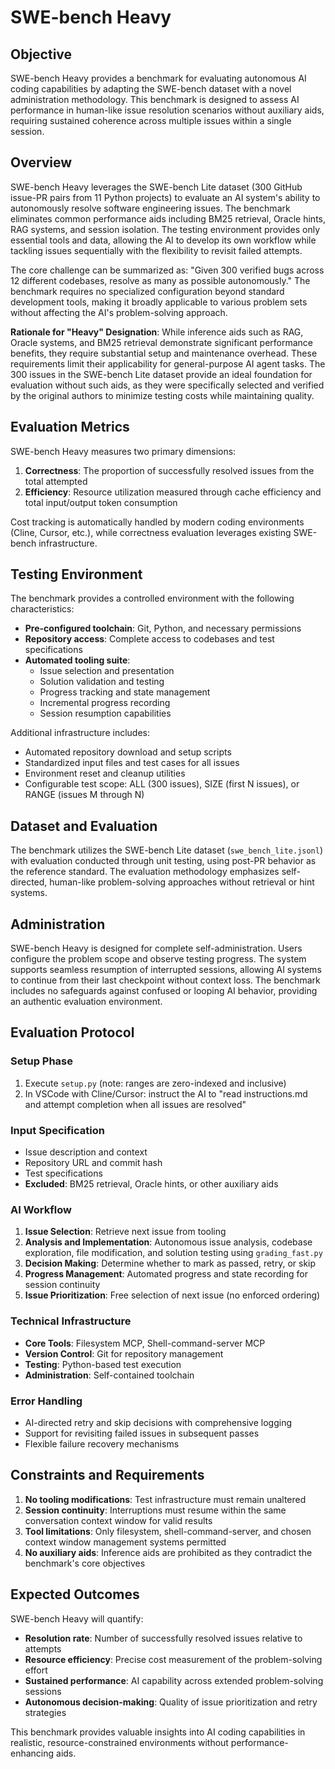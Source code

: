 # SWE-bench Heavy

## Objective

SWE-bench Heavy provides a benchmark for evaluating autonomous AI coding capabilities by adapting the SWE-bench dataset with a novel administration methodology. This benchmark is designed to assess AI performance in human-like issue resolution scenarios without auxiliary aids, requiring sustained coherence across multiple issues within a single session.

## Overview

SWE-bench Heavy leverages the SWE-bench Lite dataset (300 GitHub issue-PR pairs from 11 Python projects) to evaluate an AI system's ability to autonomously resolve software engineering issues. The benchmark eliminates common performance aids including BM25 retrieval, Oracle hints, RAG systems, and session isolation. The testing environment provides only essential tools and data, allowing the AI to develop its own workflow while tackling issues sequentially with the flexibility to revisit failed attempts.

The core challenge can be summarized as: "Given 300 verified bugs across 12 different codebases, resolve as many as possible autonomously." The benchmark requires no specialized configuration beyond standard development tools, making it broadly applicable to various problem sets without affecting the AI's problem-solving approach.

**Rationale for "Heavy" Designation**: While inference aids such as RAG, Oracle systems, and BM25 retrieval demonstrate significant performance benefits, they require substantial setup and maintenance overhead. These requirements limit their applicability for general-purpose AI agent tasks. The 300 issues in the SWE-bench Lite dataset provide an ideal foundation for evaluation without such aids, as they were specifically selected and verified by the original authors to minimize testing costs while maintaining quality.

## Evaluation Metrics

SWE-bench Heavy measures two primary dimensions:

1. **Correctness**: The proportion of successfully resolved issues from the total attempted
2. **Efficiency**: Resource utilization measured through cache efficiency and total input/output token consumption

Cost tracking is automatically handled by modern coding environments (Cline, Cursor, etc.), while correctness evaluation leverages existing SWE-bench infrastructure.

## Testing Environment

The benchmark provides a controlled environment with the following characteristics:

- **Pre-configured toolchain**: Git, Python, and necessary permissions
- **Repository access**: Complete access to codebases and test specifications
- **Automated tooling suite**:
  - Issue selection and presentation
  - Solution validation and testing
  - Progress tracking and state management
  - Incremental progress recording
  - Session resumption capabilities

Additional infrastructure includes:
- Automated repository download and setup scripts
- Standardized input files and test cases for all issues
- Environment reset and cleanup utilities
- Configurable test scope: ALL (300 issues), SIZE (first N issues), or RANGE (issues M through N)

## Dataset and Evaluation

The benchmark utilizes the SWE-bench Lite dataset (`swe_bench_lite.jsonl`) with evaluation conducted through unit testing, using post-PR behavior as the reference standard. The evaluation methodology emphasizes self-directed, human-like problem-solving approaches without retrieval or hint systems.

## Administration

SWE-bench Heavy is designed for complete self-administration. Users configure the problem scope and observe testing progress. The system supports seamless resumption of interrupted sessions, allowing AI systems to continue from their last checkpoint without context loss. The benchmark includes no safeguards against confused or looping AI behavior, providing an authentic evaluation environment.

## Evaluation Protocol

### Setup Phase
1. Execute `setup.py` (note: ranges are zero-indexed and inclusive)
2. In VSCode with Cline/Cursor: instruct the AI to "read instructions.md and attempt completion when all issues are resolved"

### Input Specification
- Issue description and context
- Repository URL and commit hash
- Test specifications
- **Excluded**: BM25 retrieval, Oracle hints, or other auxiliary aids

### AI Workflow
1. **Issue Selection**: Retrieve next issue from tooling
2. **Analysis and Implementation**: Autonomous issue analysis, codebase exploration, file modification, and solution testing using `grading_fast.py`
3. **Decision Making**: Determine whether to mark as passed, retry, or skip
4. **Progress Management**: Automated progress and state recording for session continuity
5. **Issue Prioritization**: Free selection of next issue (no enforced ordering)

### Technical Infrastructure
- **Core Tools**: Filesystem MCP, Shell-command-server MCP
- **Version Control**: Git for repository management
- **Testing**: Python-based test execution
- **Administration**: Self-contained toolchain

### Error Handling
- AI-directed retry and skip decisions with comprehensive logging
- Support for revisiting failed issues in subsequent passes
- Flexible failure recovery mechanisms

## Constraints and Requirements

1. **No tooling modifications**: Test infrastructure must remain unaltered
2. **Session continuity**: Interruptions must resume within the same conversation context window for valid results
3. **Tool limitations**: Only filesystem, shell-command-server, and chosen context window management systems permitted
4. **No auxiliary aids**: Inference aids are prohibited as they contradict the benchmark's core objectives

## Expected Outcomes

SWE-bench Heavy will quantify:
- **Resolution rate**: Number of successfully resolved issues relative to attempts
- **Resource efficiency**: Precise cost measurement of the problem-solving effort
- **Sustained performance**: AI capability across extended problem-solving sessions
- **Autonomous decision-making**: Quality of issue prioritization and retry strategies

This benchmark provides valuable insights into AI coding capabilities in realistic, resource-constrained environments without performance-enhancing aids.
